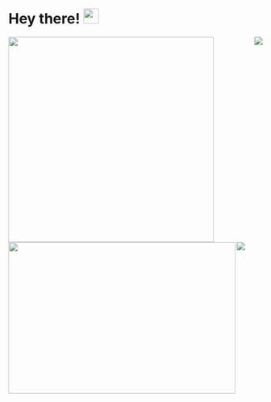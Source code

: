 # Hey there! <img src="https://raw.githubusercontent.com/MartinHeinz/MartinHeinz/master/wave.gif" width="30px">

<a href="https://github.com/anuraghazra/github-readme-stats">
  <img align="left" width="407px" src="https://github-readme-stats.vercel.app/api?username=gopokas&theme=dark&show_icons=true&count_private=true&hide_border=true"/>
</a>

<a href="https://github.com/anuraghazra/github-readme-stats">
  <img align="right" src="https://github-readme-stats.vercel.app/api/top-langs/?username=gopokas&theme=dark&langs_count=3&card_width=407&hide_border=true"/>
</a>

<a href="https://github.com/anuraghazra/github-readme-stats">
  <img align="left" width="450px" height="300px" src="https://github-readme-stats.vercel.app/api/wakatime?username=gopokas&theme=dark&hide_border=true"/>
</a>

<a href="https://discord.com/users/247483052370952192">
  <img align="left" src="https://lanyard.cnrad.dev/api/247483052370952192"/>
</a>
